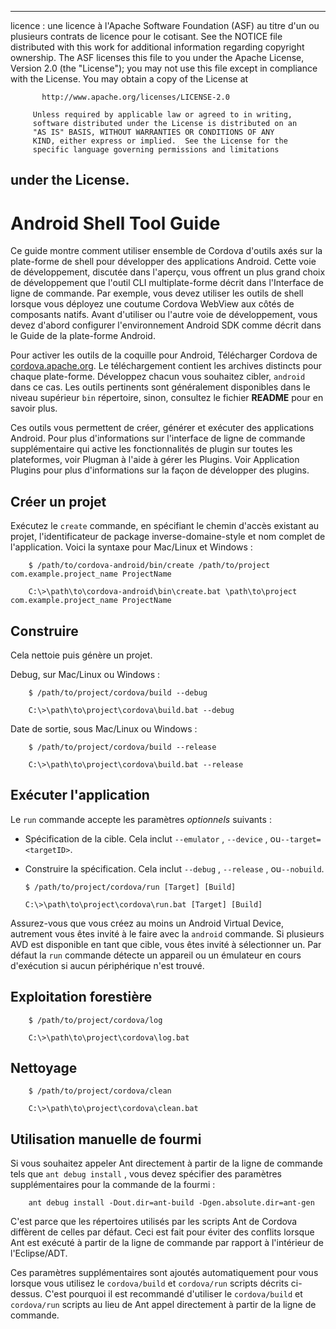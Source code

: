 * * *

licence : une licence à l'Apache Software Foundation (ASF) au titre d'un ou plusieurs contrats de licence pour le cotisant. See the NOTICE file distributed with this work for additional information regarding copyright ownership. The ASF licenses this file to you under the Apache License, Version 2.0 (the "License"); you may not use this file except in compliance with the License. You may obtain a copy of the License at

           http://www.apache.org/licenses/LICENSE-2.0
    
         Unless required by applicable law or agreed to in writing,
         software distributed under the License is distributed on an
         "AS IS" BASIS, WITHOUT WARRANTIES OR CONDITIONS OF ANY
         KIND, either express or implied.  See the License for the
         specific language governing permissions and limitations
    

## under the License.

# Android Shell Tool Guide

Ce guide montre comment utiliser ensemble de Cordova d'outils axés sur la plate-forme de shell pour développer des applications Android. Cette voie de développement, discutée dans l'aperçu, vous offrent un plus grand choix de développement que l'outil CLI multiplate-forme décrit dans l'Interface de ligne de commande. Par exemple, vous devez utiliser les outils de shell lorsque vous déployez une coutume Cordova WebView aux côtés de composants natifs. Avant d'utiliser ou l'autre voie de développement, vous devez d'abord configurer l'environnement Android SDK comme décrit dans le Guide de la plate-forme Android.

Pour activer les outils de la coquille pour Android, Télécharger Cordova de [cordova.apache.org][1]. Le téléchargement contient les archives distincts pour chaque plate-forme. Développez chacun vous souhaitez cibler, `android` dans ce cas. Les outils pertinents sont généralement disponibles dans le niveau supérieur `bin` répertoire, sinon, consultez le fichier **README** pour en savoir plus.

 [1]: http://cordova.apache.org

Ces outils vous permettent de créer, générer et exécuter des applications Android. Pour plus d'informations sur l'interface de ligne de commande supplémentaire qui active les fonctionnalités de plugin sur toutes les plateformes, voir Plugman à l'aide à gérer les Plugins. Voir Application Plugins pour plus d'informations sur la façon de développer des plugins.

## Créer un projet

Exécutez le `create` commande, en spécifiant le chemin d'accès existant au projet, l'identificateur de package inverse-domaine-style et nom complet de l'application. Voici la syntaxe pour Mac/Linux et Windows :

        $ /path/to/cordova-android/bin/create /path/to/project com.example.project_name ProjectName
    
        C:\>\path\to\cordova-android\bin\create.bat \path\to\project com.example.project_name ProjectName
    

## Construire

Cela nettoie puis génère un projet.

Debug, sur Mac/Linux ou Windows :

        $ /path/to/project/cordova/build --debug
    
        C:\>\path\to\project\cordova\build.bat --debug
    

Date de sortie, sous Mac/Linux ou Windows :

        $ /path/to/project/cordova/build --release
    
        C:\>\path\to\project\cordova\build.bat --release
    

## Exécuter l'application

Le `run` commande accepte les paramètres *optionnels* suivants :

*   Spécification de la cible. Cela inclut `--emulator` , `--device` , ou`--target=<targetID>`.

*   Construire la spécification. Cela inclut `--debug` , `--release` , ou`--nobuild`.
    
        $ /path/to/project/cordova/run [Target] [Build]
        
        C:\>\path\to\project\cordova\run.bat [Target] [Build]
        

Assurez-vous que vous créez au moins un Android Virtual Device, autrement vous êtes invité à le faire avec la `android` commande. Si plusieurs AVD est disponible en tant que cible, vous êtes invité à sélectionner un. Par défaut la `run` commande détecte un appareil ou un émulateur en cours d'exécution si aucun périphérique n'est trouvé.

## Exploitation forestière

        $ /path/to/project/cordova/log
    
        C:\>\path\to\project\cordova\log.bat
    

## Nettoyage

        $ /path/to/project/cordova/clean
    
        C:\>\path\to\project\cordova\clean.bat
    

## Utilisation manuelle de fourmi

Si vous souhaitez appeler Ant directement à partir de la ligne de commande tels que `ant debug install` , vous devez spécifier des paramètres supplémentaires pour la commande de la fourmi :

        ant debug install -Dout.dir=ant-build -Dgen.absolute.dir=ant-gen
    

C'est parce que les répertoires utilisés par les scripts Ant de Cordova diffèrent de celles par défaut. Ceci est fait pour éviter des conflits lorsque Ant est exécuté à partir de la ligne de commande par rapport à l'intérieur de l'Eclipse/ADT.

Ces paramètres supplémentaires sont ajoutés automatiquement pour vous lorsque vous utilisez le `cordova/build` et `cordova/run` scripts décrits ci-dessus. C'est pourquoi il est recommandé d'utiliser le `cordova/build` et `cordova/run` scripts au lieu de Ant appel directement à partir de la ligne de commande.